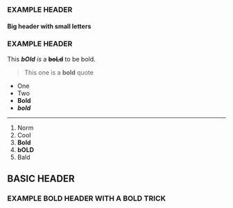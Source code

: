 ### EXAMPLE HEADER

#### Big header with small letters

### EXAMPLE HEADER

This ***bOld** is* a ~~**boLd**~~ to be bold.

> This one is a **bold** quote

-   One
-   Two
-   **Bold**
-   ***bold***

------------------------------------------------------------------------

1.  Norm
2.  Cool
3.  **Bold**
4.  **bOLD**
5.  Bald

## BASIC HEADER

### EXAMPLE BOLD HEADER WITH A BOLD TRICK
